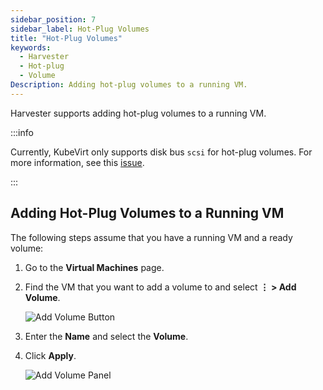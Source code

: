 ```yaml
---
sidebar_position: 7
sidebar_label: Hot-Plug Volumes
title: "Hot-Plug Volumes"
keywords:
  - Harvester
  - Hot-plug
  - Volume
Description: Adding hot-plug volumes to a running VM.
---
```


<head>
  <link rel="canonical" href="https://docs.harvesterhci.io/v1.1/vm/hotplug-volume"/>
</head>

Harvester supports adding hot-plug volumes to a running VM.

:::info

Currently, KubeVirt only supports disk bus `scsi` for hot-plug volumes. For more information, see this [issue](https://github.com/kubevirt/kubevirt/issues/5080#issuecomment-785183128).

:::

## Adding Hot-Plug Volumes to a Running VM

The following steps assume that you have a running VM and a ready volume:

1. Go to the **Virtual Machines** page.
1. Find the VM that you want to add a volume to and select **⋮ > Add Volume**.

    ![Add Volume Button](/img/v1.2/vm/add-volume-button.png)

1. Enter the **Name** and select the **Volume**.
1. Click **Apply**.

    ![Add Volume Panel](/img/v1.2/vm/add-volume-panel.png)

